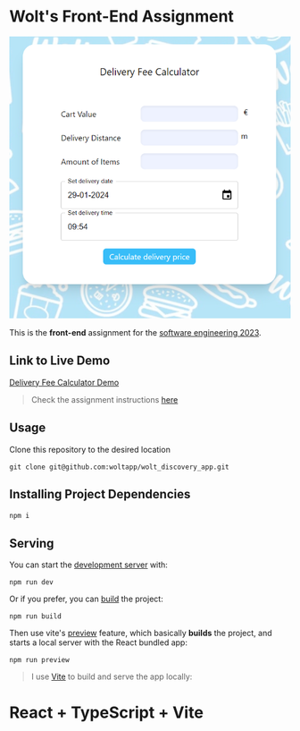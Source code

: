 # Wolt's Front-End Assignment

![image](./src/assets/images/demo.png)

This is the **front-end** assignment for the [software engineering 2023](<https://careers.wolt.com/en/jobs/software-engineer-intern-(2024)/817d412#apply-now>).

## Link to Live Demo

[Delivery Fee Calculator Demo](https://leafy-arithmetic-cae510.netlify.app/)

> Check the assignment instructions [here](https://github.com/woltapp/engineering-internship-2024?tab=readme-ov-file)

## Usage

Clone this repository to the desired location

```Shell
git clone git@github.com:woltapp/wolt_discovery_app.git
```

## Installing Project Dependencies

```
npm i
```

## Serving

You can start the [development server](https://vitejs.dev/guide/cli.html#dev-server) with:

```
npm run dev
```

Or if you prefer, you can [build](https://vitejs.dev/guide/cli.html#build) the project:

```
npm run build
```

Then use vite's [preview](https://vitejs.dev/guide/cli.html#vite-preview) feature, which basically **builds** the project, and starts a local server with the React bundled app:

```
npm run preview
```

> I use [Vite](https://vitejs.dev/) to build and serve the app locally:

# React + TypeScript + Vite
